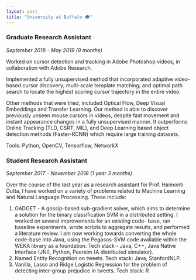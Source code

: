 ```yaml
---
layout: post
title: "University at Buffalo 🎓"
---
```


### Graduate Research Assistant
*September 2018 - May 2019 (9 months)*

Worked on cursor detection and tracking in Adobe Photoshop videos, in collaboration with Adobe Research.

Implemented a fully unsupervised method that incorporated adaptive video-based cursor discovery; multi-scale template matching; and optimal path search to locate the highest scoring cursor trajectory in the entire video.

Other methods that were tried, included Optical Flow, Deep Visual Embeddings and Transfer Learning. Our method is able to discover previously unseen mouse cursors in videos, despite fast movement and instant appearance changes in a fully unsupervised manner. It outperforms Online Tracking (TLD, CSRT, MIL), and Deep Learning based object detection methods (Faster-RCNN) which require large training datasets.

Tools: Python, OpenCV, Tensorflow, NetworkX

### Student Research Assistant
*September 2017 - November 2018 (1 year 3 months)*

Over the course of the last year as a research assistant for Prof. Haimonti Dutta, I have worked on a variety of problems related to Machine Learning and Natural Language Processing.
These include:
1. GADGET - A gossip-based sub-gradient solver, which aims to determine a solution for the binary
classification SVM in a distributed setting. I worked on several improvements for an existing code-
base, ran baseline experiments, wrote scripts to aggregate results, and performed a literature review.
I am now working towards converting the whole code-base into Java, using the Pegasos-SVM code
available within the WEKA library as a foundation.
Tech stack - Java, C++, Java Native Interface (JNI), Python, Peersim (A distributed simulator).
2. Named Entity Recognition on tweets. Tech stack: Java, StanfordNLP.
3. Vanilla, Lasso and Ridge Logistic Regression for the problem of detecting inter-group prejudice in
tweets. Tech stack: R
